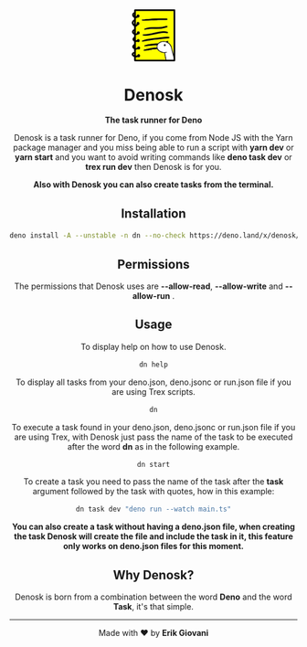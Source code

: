 <div align="center">
   <img width="15%" src="./src/logo.png" alt="#">
   <h1>Denosk</h1
      
**The task runner for Deno**
      
   Denosk is a task runner for Deno, if you come from Node JS with the Yarn package manager and you miss being able to run a script with **yarn dev** or **yarn start** and you want to avoid writing commands like **deno task dev** or **trex run dev** then Denosk is for you.

   **Also with Denosk you can also create tasks from the terminal.**
</div>

<div align="center">
   <h2>Installation</h2>
   

```bash
deno install -A --unstable -n dn --no-check https://deno.land/x/denosk/cli.ts

   ```
</div>

<div align="center">
   <h2>Permissions</h2>
   
The permissions that Denosk uses are **--allow-read**, **--allow-write** and **--allow-run** .
</div>

<div align="center">
   <h2>Usage</h2>
   
To display help on how to use Denosk.
```bash
dn help
```

To display all tasks from your deno.json, deno.jsonc or run.json file if you are using Trex scripts.
```bash
dn
```

To execute a task found in your deno.json, deno.jsonc or run.json file if you are using Trex, with Denosk just pass the name of the task to be executed after the word **dn** as in the following example.
```bash
dn start
```

To create a task you need to pass the name of the task after the **task** argument followed by the task with quotes, how in this example:
```bash
dn task dev "deno run --watch main.ts"
```

**You can also create a task without having a deno.json file, when creating the task Denosk will create the file and include the task in it, this feature only works on deno.json files for this moment.**
</div>


<div align="center">
   <h2>Why Denosk?</h2>
   
Denosk is born from a combination between the word **Deno** and the word **Task**, it's that simple.
</div>

---

<div align="center">

Made with ❤️ by **Erik Giovani**

</div>
